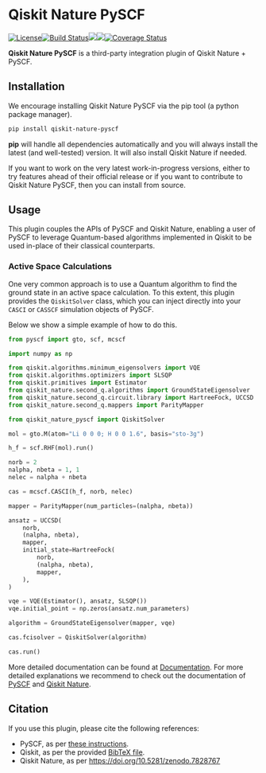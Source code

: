 # Qiskit Nature PySCF

[![License](https://img.shields.io/github/license/qiskit-community/qiskit-nature-pyscf.svg?style=popout-square)](https://opensource.org/licenses/Apache-2.0)<!--- long-description-skip-begin -->[![Build Status](https://github.com/qiskit-community/qiskit-nature-pyscf/workflows/Nature%20PySCF%20Unit%20Tests/badge.svg?branch=main)](https://github.com/qiskit-community/qiskit-nature-pyscf/actions?query=workflow%3A"Nature%20PySCF%20Unit%20Tests"+branch%3Amain+event%3Apush)[![](https://img.shields.io/github/release/qiskit-community/qiskit-nature-pyscf.svg?style=popout-square)](https://github.com/qiskit-community/qiskit-nature-pyscf/releases)[![](https://img.shields.io/pypi/dm/qiskit-nature-pyscf.svg?style=popout-square)](https://pypi.org/project/qiskit-nature-pyscf/)[![Coverage Status](https://coveralls.io/repos/github/qiskit-community/qiskit-nature-pyscf/badge.svg?branch=main)](https://coveralls.io/github/qiskit-community/qiskit-nature-pyscf?branch=main)<!--- long-description-skip-end -->

**Qiskit Nature PySCF** is a third-party integration plugin of Qiskit Nature + PySCF.

## Installation

We encourage installing Qiskit Nature PySCF via the pip tool (a python package manager).

```bash
pip install qiskit-nature-pyscf
```

**pip** will handle all dependencies automatically and you will always install the latest
(and well-tested) version. It will also install Qiskit Nature if needed.

If you want to work on the very latest work-in-progress versions, either to try features ahead of
their official release or if you want to contribute to Qiskit Nature PySCF, then you can install from source.


## Usage

This plugin couples the APIs of PySCF and Qiskit Nature, enabling a user of PySCF to leverage
Quantum-based algorithms implemented in Qiskit to be used in-place of their classical counterparts.

### Active Space Calculations

One very common approach is to use a Quantum algorithm to find the ground state in an active space
calculation. To this extent, this plugin provides the `QiskitSolver` class, which you can inject
directly into your `CASCI` or `CASSCF` simulation objects of PySCF.

Below we show a simple example of how to do this.

```python
from pyscf import gto, scf, mcscf

import numpy as np

from qiskit.algorithms.minimum_eigensolvers import VQE
from qiskit.algorithms.optimizers import SLSQP
from qiskit.primitives import Estimator
from qiskit_nature.second_q.algorithms import GroundStateEigensolver
from qiskit_nature.second_q.circuit.library import HartreeFock, UCCSD
from qiskit_nature.second_q.mappers import ParityMapper

from qiskit_nature_pyscf import QiskitSolver

mol = gto.M(atom="Li 0 0 0; H 0 0 1.6", basis="sto-3g")

h_f = scf.RHF(mol).run()

norb = 2
nalpha, nbeta = 1, 1
nelec = nalpha + nbeta

cas = mcscf.CASCI(h_f, norb, nelec)

mapper = ParityMapper(num_particles=(nalpha, nbeta))

ansatz = UCCSD(
    norb,
    (nalpha, nbeta),
    mapper,
    initial_state=HartreeFock(
        norb,
        (nalpha, nbeta),
        mapper,
    ),
)

vqe = VQE(Estimator(), ansatz, SLSQP())
vqe.initial_point = np.zeros(ansatz.num_parameters)

algorithm = GroundStateEigensolver(mapper, vqe)

cas.fcisolver = QiskitSolver(algorithm)

cas.run()
```

More detailed documentation can be found at
[Documentation](https://qiskit-community.github.io/qiskit-nature-pyscf/). For more detailed 
explanations we recommend to check out the documentation of
[PySCF](https://pyscf.org/) and [Qiskit Nature](https://qiskit.org/ecosystem/nature/).


## Citation

If you use this plugin, please cite the following references:

- PySCF, as per [these instructions](https://github.com/pyscf/pyscf#citing-pyscf).
- Qiskit, as per the provided [BibTeX file](https://github.com/Qiskit/qiskit/blob/master/Qiskit.bib).
- Qiskit Nature, as per https://doi.org/10.5281/zenodo.7828767
